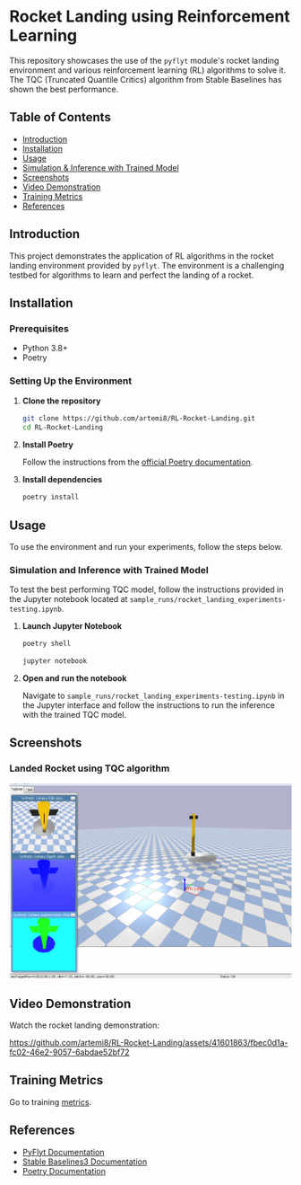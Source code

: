 # Rocket Landing using Reinforcement Learning

This repository showcases the use of the `pyflyt` module's rocket landing environment and various reinforcement learning (RL) algorithms to solve it. The TQC (Truncated Quantile Critics) algorithm from Stable Baselines has shown the best performance.

## Table of Contents

- [Introduction](#introduction)
- [Installation](#installation)
- [Usage](#usage)
- [Simulation & Inference with Trained Model](#simulation-&-inference-with-trained-model)
- [Screenshots](#screenshots)
- [Video Demonstration](#video-demonstration)
- [Training Metrics](#training-Metrics)
- [References](#references)

## Introduction

This project demonstrates the application of RL algorithms in the rocket landing environment provided by `pyflyt`. The environment is a challenging testbed for algorithms to learn and perfect the landing of a rocket.

## Installation

### Prerequisites

- Python 3.8+
- Poetry

### Setting Up the Environment

1. **Clone the repository**

    ```bash
    git clone https://github.com/artemi8/RL-Rocket-Landing.git
    cd RL-Rocket-Landing
    ```

2. **Install Poetry**

    Follow the instructions from the [official Poetry documentation](https://python-poetry.org/docs/#installation).

3. **Install dependencies**

    ```bash
    poetry install
    ```

## Usage

To use the environment and run your experiments, follow the steps below.

### Simulation and Inference with Trained Model

To test the best performing TQC model, follow the instructions provided in the Jupyter notebook located at `sample_runs/rocket_landing_experiments-testing.ipynb`.

1. **Launch Jupyter Notebook**

    ```bash
    poetry shell
    ```
    ```bash
    jupyter notebook
    ```

2. **Open and run the notebook**

    Navigate to `sample_runs/rocket_landing_experiments-testing.ipynb` in the Jupyter interface and follow the instructions to run the inference with the trained TQC model.

## Screenshots

### Landed Rocket using TQC algorithm

![Training Progress](media/landed_1.png)

## Video Demonstration

Watch the rocket landing demonstration: 

https://github.com/artemi8/RL-Rocket-Landing/assets/41601863/fbec0d1a-fc02-46e2-9057-6abdae52bf72

## Training Metrics

Go to training [metrics](sample_runs/README.md).

## References

- [PyFlyt Documentation](https://pyflyt.readthedocs.io/)
- [Stable Baselines3 Documentation](https://stable-baselines3.readthedocs.io/)
- [Poetry Documentation](https://python-poetry.org/docs/)

